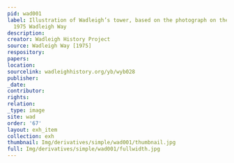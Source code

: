 ```yaml
---
pid: wad001
label: Illustration of Wadleigh’s tower, based on the photograph on the cover of the
  1975 Wadleigh Way
description:
creator: Wadleigh History Project
source: Wadleigh Way [1975]
respository:
papers:
location:
sourcelink: wadleighhistory.org/yb/wyb028
publisher:
_date:
contributor:
rights:
relation:
_type: image
site: wad
order: '67'
layout: exh_item
collection: exh
thumbnail: Img/derivatives/simple/wad001/thumbnail.jpg
full: Img/derivatives/simple/wad001/fullwidth.jpg
---
```

